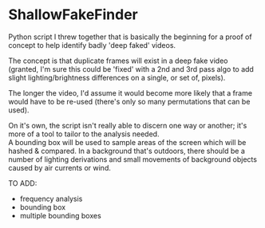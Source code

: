 # ShallowFakeFinder
Python script I threw together that is basically the beginning for a proof of concept to help identify badly 'deep faked' videos.

The concept is that duplicate frames will exist in a deep fake video (granted, I'm sure this could be 'fixed' with a 2nd and 3rd pass algo to add slight lighting/brightness differences on a single, or set of, pixels).

The longer the video, I'd assume it would become more likely that a frame would have to be re-used (there's only so many permutations that can be used).

On it's own, the script isn't really able to discern one way or another; it's more of a tool to tailor to the analysis needed.  
A bounding box will be used to sample areas of the screen which will be hashed & compared.  In a background that's outdoors, there should be a number of lighting derivations and small movements of background objects caused by air currents or wind.  

TO ADD:
 - frequency analysis
 - bounding box
 - multiple bounding boxes
